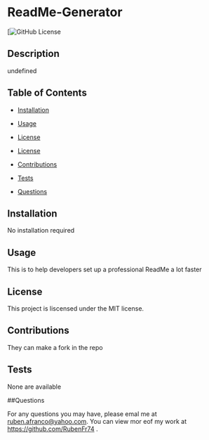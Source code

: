 # ReadMe-Generator
  
  [![GitHub License](https://img.shields.io/badge/license-MIT-blue.svg)

  ## Description
  undefined

  ## Table of Contents

  * [Installation](#installation)

  * [Usage](#usage)
   
  * [License](#license)

  * [License](#license)

  * [Contributions](#contributions)

  * [Tests](#tests)

  * [Questions](#questions)

  ## Installation
  No installation required

  ## Usage
  This is to help developers set up a professional  ReadMe a lot faster

  ## License
    
  This project is liscensed under the MIT license.

  ## Contributions

  They can make a fork in the repo

  ## Tests

  None are available

  ##Questions
  
  For any questions you may have, please emal me at ruben.afranco@yahoo.com.
  You can view mor eof my work at https://github.com/RubenFr74 .
